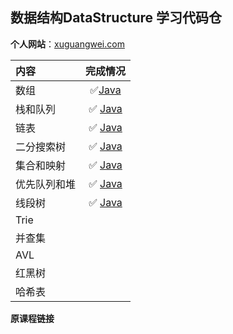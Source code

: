 ## 数据结构DataStructure 学习代码仓

**个人网站**：[xuguangwei.com](https://xuguangwei.com)

| 内容 |完成情况| 
| :--- | :---: | 
| 数组 | ✅[Java](src/com/erasr/array_stack_queue)|
| 栈和队列 | ✅ [Java](src/com/erasr/array_stack_queue)|
| 链表 | ✅ [Java](src/com/erasr/linkedlist)|
|  二分搜索树| ✅ [Java](src/com/erasr/bst)|
| 集合和映射 |✅ [Java](src/com/erasr/set_and_map) |
| 优先队列和堆 | ✅ [Java](src/com/erasr/heap_and_priorityqueue) |
|线段树|✅ [Java](src/com/erasr/segment_tree)|
|Trie||
|并查集||
|AVL||
|红黑树||
|哈希表||

**原课程链接**

